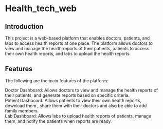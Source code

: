 # Health_tech_web
## Introduction
This project is a web-based platform that enables doctors, patients, and labs to access health reports at one place. The platform allows doctors to view and manage the health reports of their patients, patients to access their own health reports, and labs to upload the health reports.

## Features
The following are the main features of the platform:

Doctor Dashboard: Allows doctors to view and manage the health reports of their patients, and generate reports based on specific criteria.  
Patient Dashboard: Allows patients to view their own health reports, download them , share them with their doctors and also be able to add family members.  
Lab Dashboard: Allows labs to upload health reports of patients, manage them, and notify the patients when reports are ready.
